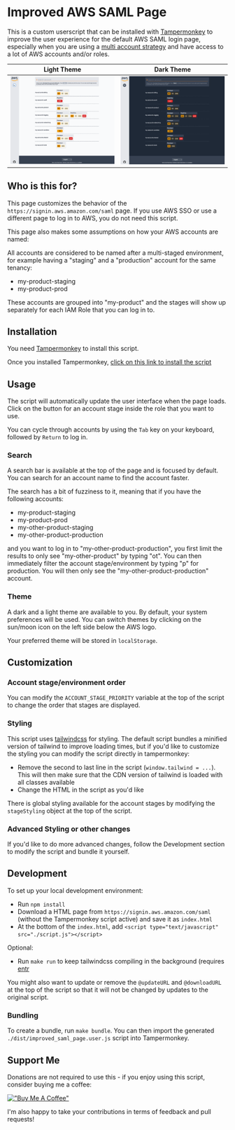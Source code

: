 # Improved AWS SAML Page

This is a custom userscript that can be installed with [Tampermonkey](https://www.tampermonkey.net) to improve the user experience for
the default AWS SAML login page, especially when you are using a [multi account strategy](https://aws.amazon.com/organizations/getting-started/best-practices/?nc1=h_ls)
and have access to a lot of AWS accounts and/or roles.

| Light Theme                                          | Dark Theme                                        |
| ---------------------------------------------------- | ------------------------------------------------- |
| [![Light theme](./docs/light.png)](./docs/light.png) | [![Dark theme](./docs/dark.png)](./docs/dark.png) |

## Who is this for?

This page customizes the behavior of the `https://signin.aws.amazon.com/saml` page. If you use AWS SSO or use a different page
to log in to AWS, you do not need this script.

This page also makes some assumptions on how your AWS accounts are named:

All accounts are considered to be named after a multi-staged environment, for example having a "staging" and a
"production" account for the same tenancy:

- my-product-staging
- my-product-prod

These accounts are grouped into "my-product" and the stages will show up separately for each IAM Role
that you can log in to.

## Installation

You need [Tampermonkey](https://www.tampermonkey.net/) to install this script.

Once you installed Tampermonkey, [click on this link to install the script](https://raw.githubusercontent.com/Rukenshia/improved-saml-aws-page/main/dist/improved_saml_page.user.js)

## Usage

The script will automatically update the user interface when the page loads. Click on the button for
an account stage inside the role that you want to use.

You can cycle through accounts by using the `Tab` key on your keyboard, followed by `Return` to log in.

### Search

A search bar is available at the top of the page and is focused by default. You can search for an account
name to find the account faster.

The search has a bit of fuzziness to it, meaning that if you have the following accounts:

- my-product-staging
- my-product-prod
- my-other-product-staging
- my-other-product-production

and you want to log in to "my-other-product-production", you first limit the results to only see
"my-other-product" by typing "ot". You can then immediately filter the account stage/environment
by typing "p" for production. You will then only see the "my-other-product-production" account.

### Theme

A dark and a light theme are available to you. By default, your system preferences will be used.
You can switch themes by clicking on the sun/moon icon on the left side below the AWS logo.

Your preferred theme will be stored in `localStorage`.

## Customization

### Account stage/environment order

You can modify the `ACCOUNT_STAGE_PRIORITY` variable at the top of the script to change the order
that stages are displayed.

### Styling

This script uses [tailwindcss](https://tailwindcss.com) for styling. The default script bundles a
minified version of tailwind to improve loading times, but if you'd like to customize the styling you
can modify the script directly in tampermonkey:

- Remove the second to last line in the script (`window.tailwind = ...`). This will then make sure that
  the CDN version of tailwind is loaded with all classes available
- Change the HTML in the script as you'd like

There is global styling available for the account stages by modifying the `stageStyling` object at
the top of the script.

### Advanced Styling or other changes

If you'd like to do more advanced changes, follow the Development section to modify the script and
bundle it yourself.

## Development

To set up your local development environment:

- Run `npm install`
- Download a HTML page from `https://signin.aws.amazon.com/saml` (without the Tampermonkey script active) and save it as `index.html`
- At the bottom of the `index.html`, add `<script type="text/javascript" src="./script.js"></script>`

Optional:

- Run `make run` to keep tailwindcss compiling in the background (requires [entr](https://eradman.com/entrproject/)

You might also want to update or remove the `@updateURL` and `@downloadURL` at the top of the script so that it
will not be changed by updates to the original script.

### Bundling

To create a bundle, run `make bundle`. You can then import the generated `./dist/improved_saml_page.user.js` script into Tampermonkey.

## Support Me

Donations are not required to use this - if you enjoy using this script, consider buying me a coffee:

[!["Buy Me A Coffee"](https://www.buymeacoffee.com/assets/img/custom_images/orange_img.png)](https://www.buymeacoffee.com/rukenshia)

I'm also happy to take your contributions in terms of feedback and pull requests!

